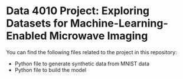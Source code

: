 # Data 4010 Project: Exploring Datasets for Machine-Learning-Enabled Microwave Imaging

You can find the following files related to the project in this repository:

- Python file to generate synthetic data from MNIST data
- Python file to build the model
